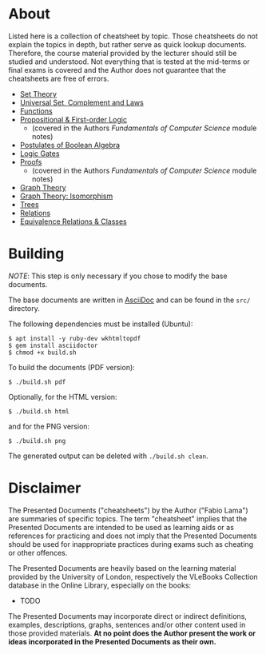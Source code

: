 # About

Listed here is a collection of cheatsheet by topic. Those cheatsheets do not
explain the topics in depth, but rather serve as quick lookup documents.
Therefore, the course material provided by the lecturer should still be studied
and understood. Not everything that is tested at the mid-terms or final exams is
covered and the Author does not guarantee that the cheatsheets are free of
errors.

* [Set Theory](./cheatsheet_set_theory.pdf)
* [Universal Set, Complement and Laws](./cheatsheet_universal_set_complement_laws.pdf)
* [Functions](./cheatsheet_functions.pdf)
* [Propositional & First-order Logic](/level-4/fundamentals-of-computer-science/student-notes/fabio-lama/cheatsheet_propositional_logic.pdf)
  * (covered in the Authors _Fundamentals of Computer Science_ module notes)
* [Postulates of Boolean Algebra](./cheatsheet_postulates_boolean_algebra.pdf)
* [Logic Gates](./cheatsheet_logic_gates.pdf)
* [Proofs](/level-4/fundamentals-of-computer-science/student-notes/fabio-lama/cheatsheet_proofs.pdf)
  * (covered in the Authors _Fundamentals of Computer Science_ module notes)
* [Graph Theory](./cheatsheet_graphs.pdf)
* [Graph Theory: Isomorphism](./cheatsheet_graphs_isomorphism.pdf)
* [Trees](./cheatsheet_trees.pdf)
* [Relations](./cheatsheet_relations.pdf)
* [Equivalence Relations & Classes](./cheatsheet_equivalence.pdf)

# Building

_NOTE_: This step is only necessary if you chose to modify the base documents.

The base documents are written in [AsciiDoc](https://asciidoc.org/) and can be
found in the `src/` directory.

The following dependencies must be installed (Ubuntu):

```console
$ apt install -y ruby-dev wkhtmltopdf
$ gem install asciidoctor
$ chmod +x build.sh
```

To build the documents (PDF version):

```console
$ ./build.sh pdf
```

Optionally, for the HTML version:

```console
$ ./build.sh html
```

and for the PNG version:

```console
$ ./build.sh png
```

The generated output can be deleted with `./build.sh clean`.

# Disclaimer

The Presented Documents ("cheatsheets") by the Author ("Fabio Lama") are
summaries of specific topics. The term "cheatsheet" implies that the Presented
Documents are intended to be used as learning aids or as references for
practicing and does not imply that the Presented Documents should be used for
inappropriate practices during exams such as cheating or other offences.

The Presented Documents are heavily based on the learning material provided by
the University of London, respectively the VLeBooks Collection database in the
Online Library, especially on the books:

* TODO

The Presented Documents may incorporate direct or indirect definitions,
examples, descriptions, graphs, sentences and/or other content used in those
provided materials. **At no point does the Author present the work or ideas
incorporated in the Presented Documents as their own.**
